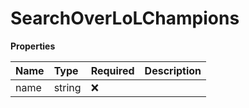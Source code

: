# SearchOverLoLChampions

**Properties**

| Name | Type   | Required | Description |
| :--- | :----- | :------- | :---------- |
| name | string | ❌       |             |

<!-- This file was generated by liblab | https://liblab.com/ -->
